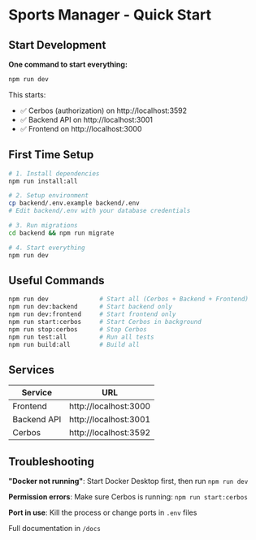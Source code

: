 # Sports Manager - Quick Start

## Start Development

**One command to start everything:**

```bash
npm run dev
```

This starts:
- ✅ Cerbos (authorization) on http://localhost:3592
- ✅ Backend API on http://localhost:3001  
- ✅ Frontend on http://localhost:3000

## First Time Setup

```bash
# 1. Install dependencies
npm run install:all

# 2. Setup environment
cp backend/.env.example backend/.env
# Edit backend/.env with your database credentials

# 3. Run migrations
cd backend && npm run migrate

# 4. Start everything
npm run dev
```

## Useful Commands

```bash
npm run dev              # Start all (Cerbos + Backend + Frontend)
npm run dev:backend      # Start backend only
npm run dev:frontend     # Start frontend only
npm run start:cerbos     # Start Cerbos in background
npm run stop:cerbos      # Stop Cerbos
npm run test:all         # Run all tests
npm run build:all        # Build all
```

## Services

| Service | URL |
|---------|-----|
| Frontend | http://localhost:3000 |
| Backend API | http://localhost:3001 |
| Cerbos | http://localhost:3592 |

## Troubleshooting

**"Docker not running"**: Start Docker Desktop first, then run `npm run dev`

**Permission errors**: Make sure Cerbos is running: `npm run start:cerbos`

**Port in use**: Kill the process or change ports in `.env` files

Full documentation in `/docs`
